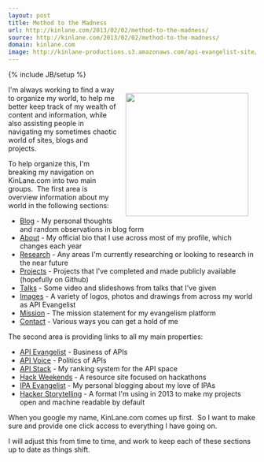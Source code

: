 ```yaml
---
layout: post
title: Method to the Madness
url: http://kinlane.com/2013/02/02/method-to-the-madness/
source: http://kinlane.com/2013/02/02/method-to-the-madness/
domain: kinlane.com
image: http://kinlane-productions.s3.amazonaws.com/api-evangelist-site/blog/global-gears.jpg
---
```

{% include JB/setup %}<p><p><img style="padding: 15px;" src="https://s3.amazonaws.com/kinlane-productions/global-gears.jpg" alt="" width="250" align="right" /></p>
<p>I'm always working to find a way to organize my world, to help me better keep track of my wealth of content and information, while also assisting people in navigating my sometimes chaotic world of sites, blogs and projects.</p>
<p>To help organize this, I'm breaking my navigation on KinLane.com into two main groups. &nbsp;The first area is overview information about my world in the following sections:</p>
<ul class="mainlist">
<li class="page_item current_page_item"><a title="Home" href="/index.php">Blog</a>&nbsp;- My personal thoughts and random observations in blog form</li>
<li class="page_item page-item-2"><a title="About" href="/about/">About</a>&nbsp;- My official bio that I use across most of my profile, which changes each year</li>
<li class="page_item page-item-2"><a title="Research" href="/research.php">Research</a>&nbsp;- Any areas I'm currently researching or looking to research in the near future</li>
<li class="page_item page-item-2"><a title="Projects" href="/projects.php">Projects</a>&nbsp;- Projects that I've completed and made publicly available (hopefully on Github)</li>
<li class="page_item page-item-2"><a title="Talks" href="/talks.php">Talks</a>&nbsp;- Some video and slideshows from talks that I've given</li>
<li class="page_item page-item-2"><a title="Talks" href="/images.php">Images</a>&nbsp;- A variety of logos, photos and drawings from across my world as API Evangelist</li>
<li class="page_item page-item-2"><a title="Mission" href="/mission.php">Mission</a>&nbsp;- The mission statement for my evangelism platform</li>
<li class="page_item page-item-2"><a title="Contact" href="/contact/">Contact</a>&nbsp;- Various ways you can get a hold of me</li>
</ul>
<p>The second area is providing links to all my main properties:</p>
<ul class="mainlist">
<li><a href="http://apievangelist.com/" target="_blank">API Evangelist</a>&nbsp;- Business of APIs</li>
<li><a href="http://apivoice.com/" target="_blank">API Voice</a>&nbsp;- Politics of APIs</li>
<li><a href="http://theapistack.com/" target="_blank">API Stack</a>&nbsp;- My ranking system for the API space</li>
<li><a href="http://hackweekends.com/" target="_blank">Hack Weekends</a>&nbsp;- A resource site focused on hackathons</li>
<li><a href="http://ipaevangelist.com/" target="_blank">IPA Evangelist</a>&nbsp;- My personal blogging about my love of IPAs</li>
<li><a href="http://hackerstorytelling.com/" target="_blank">Hacker Storytelling</a>&nbsp;- A format I'm using in 2013 to make my projects open and machine readable by default</li>
</ul>
<p>When you google my name, KinLane.com comes up first. &nbsp;So I want to make sure and provide one click access to everything I have going on. &nbsp;</p>
<p>I will adjust this from time to time, and work to keep each of these sections up to date as things shift.</p></p>
